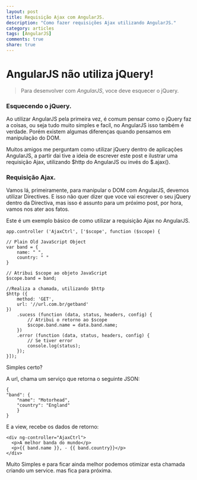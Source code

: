 ```yaml
---
layout: post
title: Requisição Ajax com AngularJS.
description: "Como fazer requisições Ajax utilizando AngularJS."
category: articles
tags: [AngularJS]
comments: true
share: true
---
```


# AngularJS não utiliza jQuery!

> Para desenvolver com *AngularJS*, voce deve esquecer o jQuery.

### Esquecendo o jQuery.

Ao utilizar AngularJS pela primeira vez, é comum pensar como o jQuery faz a coisas, ou seja tudo muito simples e facíl, no AngularJS isso também é verdade. Porém existem algumas diferenças quando pensamos em manipulação do DOM.

Muitos amigos me perguntam como utilizar jQuery dentro de aplicações AngularJS, a partir dai tive a ideia de escrever este post e ilustrar uma requisição Ajax, utilizando $http do AngularJS ou invés do $.ajax().

### Requisição Ajax.

Vamos lá, primeiramente, para manipular o DOM com AngularJS, devemos utilizar Directives. E isso não quer dizer que voce vai escrever o seu jQuery dentro da Directiva, mas isso é assunto para um próximo post, por hora, vamos nos ater aos fatos.

Este é um exemplo básico de como utilizar a requisição Ajax no AngularJS.


    app.controller ('AjaxCtrl', ['$scope', function ($scope) {

    // Plain Old JavaScript Object
    var band = {
        name: " ",
        country: " "
    }

    // Atribui $scope ao objeto JavaScript
    $scope.band = band;

    //Realiza a chamada, utilizando $http
    $http ({
        method: 'GET',
        url: '//url.com.br/getband'
    })
        .sucess (function (data, status, headers, config) {
            // Atribui o retorno ao $scope
            $scope.band.name = data.band.name;
        })
        .error (function (data, status, headers, config) {
            // Se tiver error
            console.log(status);
        });
    }]);

Simples certo?

A url, chama um serviço que retorna o seguinte JSON:

    {
    "band": {
        "name": "Motorhead",
        "country": "England"
        }
    }

E a view, recebe os dados de retorno:

    <div ng-controller="AjaxCtrl">
      <p>A melhor banda do mundo</p>
      <p>{{ band.name }}, - {{ band.country}}</p>
    </div>

Muito Simples e para ficar ainda melhor podemos otimizar esta chamada criando um service. mas fica para próxima.  
